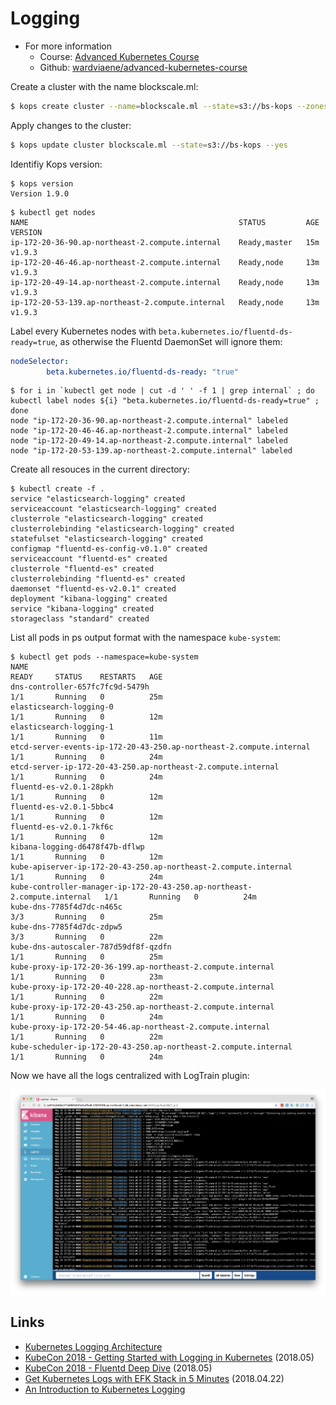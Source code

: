 # Logging

- For more information
  - Course: [Advanced Kubernetes Course](https://www.udemy.com/learn-devops-advanced-kubernetes-usage/learn/v4/)
  - Github: [wardviaene/advanced-kubernetes-course](https://github.com/wardviaene/advanced-kubernetes-course)

Create a cluster with the name blockscale.ml:

```sh
$ kops create cluster --name=blockscale.ml --state=s3://bs-kops --zones=ap-northeast-2a --node-count=3 --node-size=t2.medium --master-size=t2.small --dns-zone=blockscale.ml
```

Apply changes to the cluster:

```sh
$ kops update cluster blockscale.ml --state=s3://bs-kops --yes
```

Identifiy Kops version:

```
$ kops version
Version 1.9.0
```


```
$ kubectl get nodes
NAME                                               STATUS         AGE       VERSION
ip-172-20-36-90.ap-northeast-2.compute.internal    Ready,master   15m       v1.9.3
ip-172-20-46-46.ap-northeast-2.compute.internal    Ready,node     13m       v1.9.3
ip-172-20-49-14.ap-northeast-2.compute.internal    Ready,node     13m       v1.9.3
ip-172-20-53-139.ap-northeast-2.compute.internal   Ready,node     13m       v1.9.3
```

Label every Kubernetes nodes with `beta.kubernetes.io/fluentd-ds-ready=true`, as otherwise the Fluentd DaemonSet will ignore them:

```yaml
nodeSelector:
        beta.kubernetes.io/fluentd-ds-ready: "true"
```

```
$ for i in `kubectl get node | cut -d ' ' -f 1 | grep internal` ; do kubectl label nodes ${i} "beta.kubernetes.io/fluentd-ds-ready=true" ; done
node "ip-172-20-36-90.ap-northeast-2.compute.internal" labeled
node "ip-172-20-46-46.ap-northeast-2.compute.internal" labeled
node "ip-172-20-49-14.ap-northeast-2.compute.internal" labeled
node "ip-172-20-53-139.ap-northeast-2.compute.internal" labeled
```

Create all resouces in the current directory:

```
$ kubectl create -f .
service "elasticsearch-logging" created
serviceaccount "elasticsearch-logging" created
clusterrole "elasticsearch-logging" created
clusterrolebinding "elasticsearch-logging" created
statefulset "elasticsearch-logging" created
configmap "fluentd-es-config-v0.1.0" created
serviceaccount "fluentd-es" created
clusterrole "fluentd-es" created
clusterrolebinding "fluentd-es" created
daemonset "fluentd-es-v2.0.1" created
deployment "kibana-logging" created
service "kibana-logging" created
storageclass "standard" created
```

List all pods in ps output format with the namespace `kube-system`:

```
$ kubectl get pods --namespace=kube-system
NAME                                                                       READY     STATUS    RESTARTS   AGE
dns-controller-657fc7fc9d-5479h                                            1/1       Running   0          25m
elasticsearch-logging-0                                                    1/1       Running   0          12m
elasticsearch-logging-1                                                    1/1       Running   0          11m
etcd-server-events-ip-172-20-43-250.ap-northeast-2.compute.internal        1/1       Running   0          24m
etcd-server-ip-172-20-43-250.ap-northeast-2.compute.internal               1/1       Running   0          24m
fluentd-es-v2.0.1-28pkh                                                    1/1       Running   0          12m
fluentd-es-v2.0.1-5bbc4                                                    1/1       Running   0          12m
fluentd-es-v2.0.1-7kf6c                                                    1/1       Running   0          12m
kibana-logging-d6478f47b-dflwp                                             1/1       Running   0          12m
kube-apiserver-ip-172-20-43-250.ap-northeast-2.compute.internal            1/1       Running   0          24m
kube-controller-manager-ip-172-20-43-250.ap-northeast-2.compute.internal   1/1       Running   0          24m
kube-dns-7785f4d7dc-n465c                                                  3/3       Running   0          25m
kube-dns-7785f4d7dc-zdpw5                                                  3/3       Running   0          22m
kube-dns-autoscaler-787d59df8f-qzdfn                                       1/1       Running   0          25m
kube-proxy-ip-172-20-36-199.ap-northeast-2.compute.internal                1/1       Running   0          23m
kube-proxy-ip-172-20-40-228.ap-northeast-2.compute.internal                1/1       Running   0          22m
kube-proxy-ip-172-20-43-250.ap-northeast-2.compute.internal                1/1       Running   0          24m
kube-proxy-ip-172-20-54-46.ap-northeast-2.compute.internal                 1/1       Running   0          22m
kube-scheduler-ip-172-20-43-250.ap-northeast-2.compute.internal            1/1       Running   0          24m

```

Now we have all the logs centralized with LogTrain plugin:

![](images/kibana-logtrail.png)

## Links

- [Kubernetes Logging Architecture](https://kubernetes.io/docs/concepts/cluster-administration/logging/)
- [KubeCon 2018 - Getting Started with Logging in Kubernetes](https://youtu.be/7qL5wkAaSh4) (2018.05)
- [KubeCon 2018 - Fluentd Deep Dive](https://youtu.be/TqW-b60AiNk) (2018.05)
- [Get Kubernetes Logs with EFK Stack in 5 Minutes](https://akomljen.com/get-kubernetes-logs-with-efk-stack-in-5-minutes/) (2018.04.22)
- [An Introduction to Kubernetes Logging](https://logz.io/blog/kubernetes-logging/)